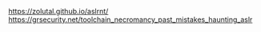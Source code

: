 https://zolutal.github.io/aslrnt/
https://grsecurity.net/toolchain_necromancy_past_mistakes_haunting_aslr